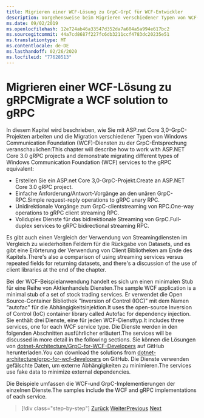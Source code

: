 ```yaml
---
title: Migrieren einer WCF-Lösung zu GrpC-GrpC für WCF-Entwickler
description: Vorgehensweise beim Migrieren verschiedener Typen von WCF-Diensten zu den entsprechenden Typen in GrpC.
ms.date: 09/02/2019
ms.openlocfilehash: 12e724ab46a33547d352da7a604a5a994e617bc2
ms.sourcegitcommit: 44a7cd8687f227fc6db3211ccf4783dc20235e51
ms.translationtype: MT
ms.contentlocale: de-DE
ms.lasthandoff: 02/26/2020
ms.locfileid: "77628513"
---
```

# <a name="migrate-a-wcf-solution-to-grpc"></a><span data-ttu-id="33006-103">Migrieren einer WCF-Lösung zu gRPC</span><span class="sxs-lookup"><span data-stu-id="33006-103">Migrate a WCF solution to gRPC</span></span>

<span data-ttu-id="33006-104">In diesem Kapitel wird beschrieben, wie Sie mit ASP.net Core 3,0-GrpC-Projekten arbeiten und die Migration verschiedener Typen von Windows Communication Foundation (WCF)-Diensten zu der GrpC-Entsprechung veranschaulichen:</span><span class="sxs-lookup"><span data-stu-id="33006-104">This chapter will describe how to work with ASP.NET Core 3.0 gRPC projects and demonstrate migrating different types of Windows Communication Foundation (WCF) services to the gRPC equivalent:</span></span>

- <span data-ttu-id="33006-105">Erstellen Sie ein ASP.net Core 3,0-GrpC-Projekt.</span><span class="sxs-lookup"><span data-stu-id="33006-105">Create an ASP.NET Core 3.0 gRPC project.</span></span>
- <span data-ttu-id="33006-106">Einfache Anforderung/Antwort-Vorgänge an den unären GrpC-RPC.</span><span class="sxs-lookup"><span data-stu-id="33006-106">Simple request-reply operations to gRPC unary RPC.</span></span>
- <span data-ttu-id="33006-107">Unidirektionale Vorgänge zum GrpC-clientstreaming von RPC.</span><span class="sxs-lookup"><span data-stu-id="33006-107">One-way operations to gRPC client streaming RPC.</span></span>
- <span data-ttu-id="33006-108">Vollduplex Dienste für das bidirektionale Streaming von GrpC.</span><span class="sxs-lookup"><span data-stu-id="33006-108">Full-duplex services to gRPC bidirectional streaming RPC.</span></span>

<span data-ttu-id="33006-109">Es gibt auch einen Vergleich der Verwendung von Streamingdiensten im Vergleich zu wiederholten Feldern für die Rückgabe von Datasets, und es gibt eine Erörterung der Verwendung von Client Bibliotheken am Ende des Kapitels.</span><span class="sxs-lookup"><span data-stu-id="33006-109">There's also a comparison of using streaming services versus repeated fields for returning datasets, and there's a discussion of the use of client libraries at the end of the chapter.</span></span>

<span data-ttu-id="33006-110">Bei der WCF-Beispielanwendung handelt es sich um einen minimalen Stub für eine Reihe von Aktienhandels Diensten.</span><span class="sxs-lookup"><span data-stu-id="33006-110">The sample WCF application is a minimal stub of a set of stock trading services.</span></span> <span data-ttu-id="33006-111">Er verwendet die Open Source-Container Bibliothek "Inversion of Control (IOC)" mit dem Namen "autofac" für die Abhängigkeitsinjektion.</span><span class="sxs-lookup"><span data-stu-id="33006-111">It uses the open-source Inversion of Control (IoC) container library called Autofac for dependency injection.</span></span> <span data-ttu-id="33006-112">Sie enthält drei Dienste, eine für jeden WCF-Diensttyp.</span><span class="sxs-lookup"><span data-stu-id="33006-112">It includes three services, one for each WCF service type.</span></span> <span data-ttu-id="33006-113">Die Dienste werden in den folgenden Abschnitten ausführlicher erläutert.</span><span class="sxs-lookup"><span data-stu-id="33006-113">The services will be discussed in more detail in the following sections.</span></span> <span data-ttu-id="33006-114">Sie können die Lösungen von [dotnet-Architecture/GrpC-for-WCF-Developers](https://github.com/dotnet-architecture/grpc-for-wcf-developers) auf GitHub herunterladen.</span><span class="sxs-lookup"><span data-stu-id="33006-114">You can download the solutions from [dotnet-architecture/grpc-for-wcf-developers](https://github.com/dotnet-architecture/grpc-for-wcf-developers) on GitHub.</span></span> <span data-ttu-id="33006-115">Die Dienste verwenden gefälschte Daten, um externe Abhängigkeiten zu minimieren.</span><span class="sxs-lookup"><span data-stu-id="33006-115">The services use fake data to minimize external dependencies.</span></span>

<span data-ttu-id="33006-116">Die Beispiele umfassen die WCF-und GrpC-Implementierungen der einzelnen Dienste.</span><span class="sxs-lookup"><span data-stu-id="33006-116">The samples include the WCF and gRPC implementations of each service.</span></span>

>[!div class="step-by-step"]
><span data-ttu-id="33006-117">[Zurück](ws-protocols.md)
>[Weiter](create-project.md)</span><span class="sxs-lookup"><span data-stu-id="33006-117">[Previous](ws-protocols.md)
[Next](create-project.md)</span></span>
